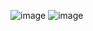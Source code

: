 ![image](https://github.com/Rameshprajapati261/Java-Program/assets/134092313/3c6fb35d-12c1-4c13-ae52-ee18ac285dac)
![image](https://github.com/Rameshprajapati261/Java-Program/assets/134092313/25b79651-43f9-4af2-a1d2-20e18ba22d14)
